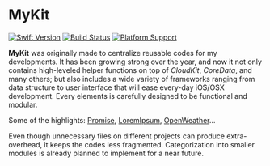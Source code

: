 MyKit
=====

[![Swift Version](https://img.shields.io/badge/Swift-2.2-Orange.svg?style=flat-square)]() [![Build Status](https://img.shields.io/travis/aquarchitect/MyKit.svg?style=flat-square)]()  [![Platform Support](https://img.shields.io/badge/platforms-iOS%20%7C%20OS%20X%20-lightgrey.svg?style=flat-square)]()

**MyKit** was originally made to centralize reusable codes for my developments. It has been growing strong over the year, and now it not only contains high-leveled helper functions on top of *CloudKit*, *CoreData*, and many others; but also includes a wide variety of 
frameworks ranging from data structure to user interface that will ease every-day iOS/OSX development. Every elements is carefully designed 
to be functional and modular.

Some of the highlights: [Promise](https://github.com/aquarchitect/MyKit/blob/master/MyKit/Utility/Promise.swift), [LoremIpsum](https://github.com/aquarchitect/MyKit/tree/master/MyKit/Framework/LoremIpsum), [OpenWeather](https://github.com/aquarchitect/MyKit/tree/master/MyKit/Framework/OpenWeather)...

Even though unnecessary files on different projects can produce extra-overhead, it keeps the codes less fragmented. Categorization into 
smaller modules is already planned to implement for a near future.
